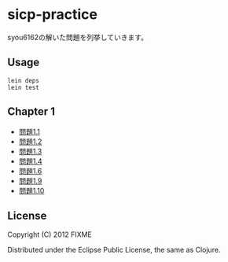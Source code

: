 # sicp-practice

syou6162の解いた問題を列挙していきます。

## Usage

	lein deps
	lein test

## Chapter 1
+ [問題1.1](https://github.com/sicp/ikoma-sicp/blob/master/syou6162/sicp-practice/src/sicp_practice/ex_1_1.clj)
+ [問題1.2](https://github.com/sicp/ikoma-sicp/blob/master/syou6162/sicp-practice/src/sicp_practice/ex_1_2.clj)
+ [問題1.3](https://github.com/sicp/ikoma-sicp/blob/master/syou6162/sicp-practice/src/sicp_practice/ex_1_3.clj)
+ [問題1.4](https://github.com/sicp/ikoma-sicp/blob/master/syou6162/sicp-practice/src/sicp_practice/ex_1_4.clj)
+ [問題1.6](https://github.com/sicp/ikoma-sicp/blob/master/syou6162/sicp-practice/src/sicp_practice/ex_1_6.clj)
+ [問題1.9](https://github.com/sicp/ikoma-sicp/blob/master/syou6162/sicp-practice/src/sicp_practice/ex_1_9.clj)
+ [問題1.10](https://github.com/sicp/ikoma-sicp/blob/master/syou6162/sicp-practice/src/sicp_practice/ex_1_10.clj)

## License

Copyright (C) 2012 FIXME

Distributed under the Eclipse Public License, the same as Clojure.
